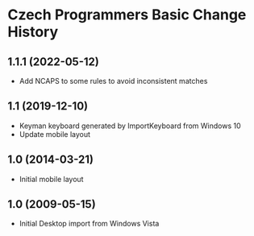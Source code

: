 Czech Programmers Basic Change History
====================

1.1.1 (2022-05-12)
------------------
* Add NCAPS to some rules to avoid inconsistent matches

1.1 (2019-12-10)
----------------
* Keyman keyboard generated by ImportKeyboard from Windows 10 
* Update mobile layout

1.0 (2014-03-21)
----------------
* Initial mobile layout

1.0 (2009-05-15)
----------------------
* Initial Desktop import from Windows Vista

